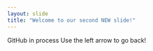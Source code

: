 ```yaml
---
layout: slide
title: "Welcome to our second NEW slide!"
---
```

GitHub in process
Use the left arrow to go back!
